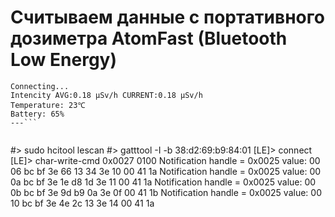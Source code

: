    
# Считываем данные с портативного дозиметра AtomFast (Bluetooth Low Energy)


```$ ./AtomFast-KBRadar.py
Connecting...
Intencity AVG:0.18 μSv/h CURRENT:0.18 μSv/h
Temperature: 23℃
Battery: 65%
---```
 
```
#> sudo hcitool lescan 
#> gatttool -I -b 38:d2:69:b9:84:01
[LE]> connect
[LE]> char-write-cmd 0x0027 0100
Notification handle = 0x0025 value: 00 06 bc bf 3e 66 13 34 3e 10 00 41 1a 
Notification handle = 0x0025 value: 00 0a bc bf 3e 1e d8 1d 3e 11 00 41 1a 
Notification handle = 0x0025 value: 00 0b bc bf 3e 9d b9 0a 3e 0f 00 41 1b 
Notification handle = 0x0025 value: 00 10 bc bf 3e 4e 2c 13 3e 14 00 41 1a 
```